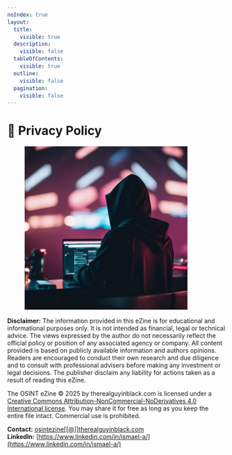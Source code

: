 ```yaml
---
noIndex: true
layout:
  title:
    visible: true
  description:
    visible: false
  tableOfContents:
    visible: true
  outline:
    visible: false
  pagination:
    visible: false
---
```


# 🔏 Privacy Policy

<figure><img src=".gitbook/assets/1710222600803.jpeg" alt="" width="375"><figcaption></figcaption></figure>

**Disclaimer:** The information provided in this eZine is for educational and informational purposes only. It is not intended as financial, legal or technical advice. The views expressed by the author do not necessarily reflect the official policy or position of any associated agency or company. All content provided is based on publicly available information and authors opinions. Readers are encouraged to conduct their own research and due diligence and to consult with professional advisers before making any investment or legal decisions. The publisher disclaim any liability for actions taken as a result of reading this eZine.

The OSINT eZine © 2025 by therealguyinblack.com is licensed under a [Creative Commons Attribution-NonCommercial-NoDerivatives 4.0 International license](https://creativecommons.org/licenses/by-nc-nd/4.0/deed.en). You may share it for free as long as you keep the entire file intact. Commercial use is prohibited.

**Contact:** [osintezine\[\[@\]\]therealguyinblack.com](mailto:osintezine@therealguyinblack.com)\
**LinkedIn:** [https://www.linkedin.com/in/ismael-a/](https://www.linkedin.com/in/ismael-a/)



